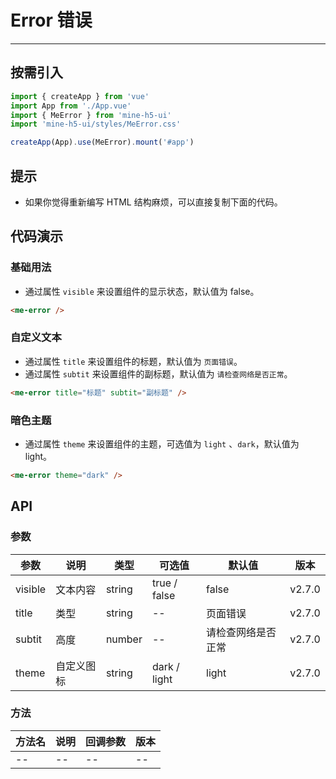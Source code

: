 # Error 错误

---

## 按需引入

```ts
import { createApp } from 'vue'
import App from './App.vue'
import { MeError } from 'mine-h5-ui'
import 'mine-h5-ui/styles/MeError.css'

createApp(App).use(MeError).mount('#app')
```

## 提示

- 如果你觉得重新编写 HTML 结构麻烦，可以直接复制下面的代码。

## 代码演示

### 基础用法

- 通过属性 `visible` 来设置组件的显示状态，默认值为 false。

```html
<me-error />
```

### 自定义文本

- 通过属性 `title` 来设置组件的标题，默认值为 `页面错误`。
- 通过属性 `subtit` 来设置组件的副标题，默认值为 `请检查网络是否正常`。

```html
<me-error title="标题" subtit="副标题" />
```

### 暗色主题

- 通过属性 `theme` 来设置组件的主题，可选值为 `light` 、`dark`，默认值为 light。

```html
<me-error theme="dark" />
```

## API

### 参数

| 参数    | 说明       | 类型   | 可选值       | 默认值             | 版本   |
| ------- | ---------- | ------ | ------------ | ------------------ | ------ |
| visible | 文本内容   | string | true / false | false              | v2.7.0 |
| title   | 类型       | string | --           | 页面错误           | v2.7.0 |
| subtit  | 高度       | number | --           | 请检查网络是否正常 | v2.7.0 |
| theme   | 自定义图标 | string | dark / light | light              | v2.7.0 |

### 方法

| 方法名 | 说明 | 回调参数 | 版本 |
| ------ | ---- | -------- | ---- |
| --     | --   | --       | --   |
